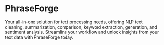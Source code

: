 # PhraseForge
Your all-in-one solution for text processing needs, offering NLP text cleaning, summarization, comparison, keyword extraction, generation, and sentiment analysis. Streamline your workflow and unlock insights from your text data with PhraseForge today.

